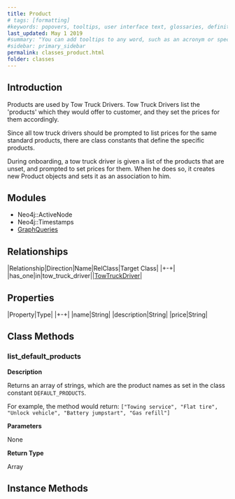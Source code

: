 ```yaml
---
title: Product
# tags: [formatting]
#keywords: popovers, tooltips, user interface text, glossaries, definitions
last_updated: May 1 2019
#summary: "You can add tooltips to any word, such as an acronym or specialized term. Tooltips work well for glossary definitions, because you don't have to keep repeating the definition, nor do you assume the reader already knows the word's meaning."
#sidebar: primary_sidebar
permalink: classes_product.html
folder: classes
---
```


## Introduction

Products are used by Tow Truck Drivers. Tow Truck Drivers list the 'products' which they would offer to customer, and they set the prices for them accordingly.

Since all tow truck drivers should be prompted to list prices for the same standard products, there are class constants that define the specific products.

During onboarding, a tow truck driver is given a list of the products that are unset, and prompted to set prices for them. When he does so, it creates new Product objects and sets it as an association to him.

## Modules

* Neo4j::ActiveNode
* Neo4j::Timestamps
* [GraphQueries](/modules_graph_queries.html)

## Relationships

|Relationship|Direction|Name|RelClass|Target Class|
|+-+|
|has_one|in|tow_truck_driver||[TowTruckDriver](/classes_tow_truck_driver.html)|

## Properties

|Property|Type|
|+-+|
|name|String|
|description|String|
|price|String|

## Class Methods

### list_default_products

__Description__

Returns an array of strings, which are the product names as set in the class constant `DEFAULT_PRODUCTS`.

For example, the method would return:
`["Towing service", "Flat tire", "Unlock vehicle", "Battery jumpstart", "Gas refill"]`

__Parameters__

None

__Return Type__

Array

## Instance Methods
